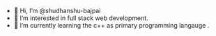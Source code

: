 - 👋 Hi, I’m @shudhanshu-bajpai
- 👀 I’m interested in full stack web development.
- 🌱 I’m currently learning the c++ as primary programming langauge .


<!---
shudhanshu-bajpai/shudhanshu-bajpai is a ✨ special ✨ repository because its `README.md` (this file) appears on your GitHub profile.
You can click the Preview link to take a look at your changes.
--->
